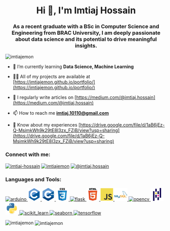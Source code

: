 <h1 align="center">Hi 👋, I'm Imtiaj Hossain</h1>
<h3 align="center">As a recent graduate with a BSc in Computer Science and Engineering from BRAC University, I am deeply passionate about data science and its potential to drive meaningful insights.</h3>

<p align="left"> <img src="https://komarev.com/ghpvc/?username=imtiajemon&label=Profile%20views&color=0e75b6&style=flat" alt="imtiajemon" /> </p>

- 🌱 I’m currently learning **Data Science, Machine Learning**

- 👨‍💻 All of my projects are available at [https://imtiajemon.github.io/portfolio/](https://imtiajemon.github.io/portfolio/)

- 📝 I regularly write articles on [https://medium.com/@imtiaj.hossain](https://medium.com/@imtiaj.hossain)

- 📫 How to reach me **imtiaj.10110@gmail.com**

- 📄 Know about my experiences [https://drive.google.com/file/d/1aB6jEz-Q-MsimkWh9k29tE8I3zx_FZiB/view?usp=sharing](https://drive.google.com/file/d/1aB6jEz-Q-MsimkWh9k29tE8I3zx_FZiB/view?usp=sharing)

<h3 align="left">Connect with me:</h3>
<p align="left">
<a href="https://linkedin.com/in/imtiaj-hossain" target="blank"><img align="center" src="https://raw.githubusercontent.com/rahuldkjain/github-profile-readme-generator/master/src/images/icons/Social/linked-in-alt.svg" alt="imtiaj-hossain" height="30" width="40" /></a>
<a href="https://kaggle.com/imtiajemon" target="blank"><img align="center" src="https://raw.githubusercontent.com/rahuldkjain/github-profile-readme-generator/master/src/images/icons/Social/kaggle.svg" alt="imtiajemon" height="30" width="40" /></a>
<a href="https://medium.com/@imtiaj.hossain" target="blank"><img align="center" src="https://raw.githubusercontent.com/rahuldkjain/github-profile-readme-generator/master/src/images/icons/Social/medium.svg" alt="@imtiaj.hossain" height="30" width="40" /></a>
</p>

<h3 align="left">Languages and Tools:</h3>
<p align="left"> <a href="https://www.arduino.cc/" target="_blank" rel="noreferrer"> <img src="https://cdn.worldvectorlogo.com/logos/arduino-1.svg" alt="arduino" width="40" height="40"/> </a> <a href="https://www.cprogramming.com/" target="_blank" rel="noreferrer"> <img src="https://raw.githubusercontent.com/devicons/devicon/master/icons/c/c-original.svg" alt="c" width="40" height="40"/> </a> <a href="https://www.w3schools.com/cpp/" target="_blank" rel="noreferrer"> <img src="https://raw.githubusercontent.com/devicons/devicon/master/icons/cplusplus/cplusplus-original.svg" alt="cplusplus" width="40" height="40"/> </a> <a href="https://www.w3schools.com/css/" target="_blank" rel="noreferrer"> <img src="https://raw.githubusercontent.com/devicons/devicon/master/icons/css3/css3-original-wordmark.svg" alt="css3" width="40" height="40"/> </a> <a href="https://flask.palletsprojects.com/" target="_blank" rel="noreferrer"> <img src="https://www.vectorlogo.zone/logos/pocoo_flask/pocoo_flask-icon.svg" alt="flask" width="40" height="40"/> </a> <a href="https://www.w3.org/html/" target="_blank" rel="noreferrer"> <img src="https://raw.githubusercontent.com/devicons/devicon/master/icons/html5/html5-original-wordmark.svg" alt="html5" width="40" height="40"/> </a> <a href="https://developer.mozilla.org/en-US/docs/Web/JavaScript" target="_blank" rel="noreferrer"> <img src="https://raw.githubusercontent.com/devicons/devicon/master/icons/javascript/javascript-original.svg" alt="javascript" width="40" height="40"/> </a> <a href="https://www.mysql.com/" target="_blank" rel="noreferrer"> <img src="https://raw.githubusercontent.com/devicons/devicon/master/icons/mysql/mysql-original-wordmark.svg" alt="mysql" width="40" height="40"/> </a> <a href="https://opencv.org/" target="_blank" rel="noreferrer"> <img src="https://www.vectorlogo.zone/logos/opencv/opencv-icon.svg" alt="opencv" width="40" height="40"/> </a> <a href="https://pandas.pydata.org/" target="_blank" rel="noreferrer"> <img src="https://raw.githubusercontent.com/devicons/devicon/2ae2a900d2f041da66e950e4d48052658d850630/icons/pandas/pandas-original.svg" alt="pandas" width="40" height="40"/> </a> <a href="https://www.python.org" target="_blank" rel="noreferrer"> <img src="https://raw.githubusercontent.com/devicons/devicon/master/icons/python/python-original.svg" alt="python" width="40" height="40"/> </a> <a href="https://scikit-learn.org/" target="_blank" rel="noreferrer"> <img src="https://upload.wikimedia.org/wikipedia/commons/0/05/Scikit_learn_logo_small.svg" alt="scikit_learn" width="40" height="40"/> </a> <a href="https://seaborn.pydata.org/" target="_blank" rel="noreferrer"> <img src="https://seaborn.pydata.org/_images/logo-mark-lightbg.svg" alt="seaborn" width="40" height="40"/> </a> <a href="https://www.tensorflow.org" target="_blank" rel="noreferrer"> <img src="https://www.vectorlogo.zone/logos/tensorflow/tensorflow-icon.svg" alt="tensorflow" width="40" height="40"/> </a> </p>

<p><img align="left" src="https://github-readme-stats.vercel.app/api/top-langs?username=imtiajemon&show_icons=true&locale=en&layout=compact" alt="imtiajemon" /></p>

<p>&nbsp;<img align="center" src="https://github-readme-stats.vercel.app/api?username=imtiajemon&show_icons=true&locale=en" alt="imtiajemon" /></p>

